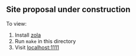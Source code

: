 ## Site proposal under construction

To view:

1. Install [zola](getzola.org)
2. Run `make` in this directory
3. Visit [localhost:1111](http://localhost:1111)
